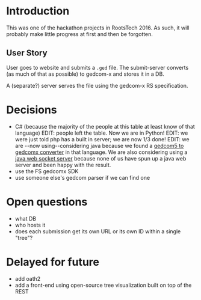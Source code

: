 # Introduction

This was one of the hackathon projects in RootsTech 2016.
As such, it will probably make little progress at first and then be forgotten.

## User Story

User goes to website and submits a `.ged` file.
The submit-server converts (as much of that as possible) to gedcom-x and stores it in a DB.

A (separate?) server serves the file using the gedcom-x RS specification.

# Decisions

-   C# (because the majority of the people at this table at least know of that language)
	EDIT: people left the table.  Now we are in Python!
	EDIT: we were just told php has a built in server; we are now 1/3 done!
	EDIT: we are --now using--considering java because we found a [gedcom5 to gedcomx converter](https://github.com/FamilySearch/gedcom5-conversion) in that language.  We are also considering using a [java web socket server](https://github.com/TooTallNate/Java-WebSocket) because none of us have spun up a java web server and been happy with the result. 
- use the FS gedcomx SDK
- use someone else's gedcom parser if we can find one

# Open questions

- what DB
- who hosts it
- does each submission get its own URL or its own ID within a single "tree"?

# Delayed for future

- add oath2
- add a front-end using open-source tree visualization built on top of the REST
